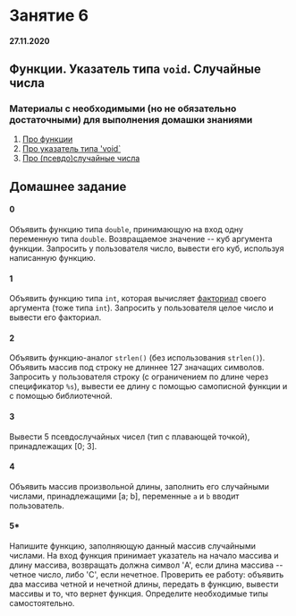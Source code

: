 # Занятие 6

#### 27.11.2020

## Функции. Указатель типа `void`. Случайные числа

### Материалы с необходимыми (но не обязательно достаточными) для выполнения домашки знаниями

1. [Про функции](https://learnc.info/c/functions.html)
1. [Про указатель типа 'void`](https://learnc.info/c/void_pointers.html)
1. [Про (псевдо)случайные числа](https://learnc.info/c/random.html)

## Домашнее задание

#### 0
Объявить функцию типа `double`, принимающую на вход одну переменную типа `double`. Возвращаемое значение -- куб аргумента функции. Запросить у пользователя число, вывести его куб, используя написанную функцию.

#### 1
Объявить функцию типа `int`, которая вычисляет [факториал](https://ru.wikipedia.org/wiki/%D0%A4%D0%B0%D0%BA%D1%82%D0%BE%D1%80%D0%B8%D0%B0%D0%BB) своего аргумента (тоже типа `int`). Запросить у пользователя целое число и вывести его факториал.

#### 2
Объявить функцию-аналог `strlen()` (без использования `strlen()`). Объявить массив под строку не длиннее 127 значащих символов. Запросить у пользователя строку (с ограничением по длине через спецификатор `%s`), вывести ее длину с помощью самописной функции и с помощью библиотечной.

#### 3
Вывести 5 псевдослучайных чисел (тип с плавающей точкой), принадлежащих [0; 3].

#### 4
Объявить массив произвольной длины, заполнить его случайными числами, принадлежащими [a; b], переменные `a` и `b` вводит пользователь.

#### 5* 
Напишите функцию, заполняющую данный массив случайными числами. На вход функция принимает указатель на начало массива и длину массива, возвращать должна символ \'A\', если длина массива -- четное число, либо \'C\', если нечетное. Проверить ее работу: объявить два массива четной и нечетной длины, передать в функцию, вывести массивы и то, что вернет функция. Определите необходимые типы самостоятельно.